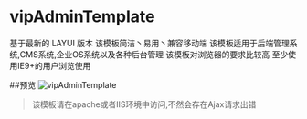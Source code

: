 # vipAdminTemplate
基于最新的 LAYUI 版本 该模板简洁丶易用丶兼容移动端 该模板适用于后端管理系统,CMS系统,企业OS系统以及各种后台管理 该模板对浏览器的要求比较高 至少使用IE9+的用户浏览使用

##预览
![vipAdminTemplate](https://www.vip-admin.com/Pic/vipAdminTemplatePreview.jpg "vipAdminTemplate")

>该模板请在apache或者IIS环境中访问,不然会存在Ajax请求出错
